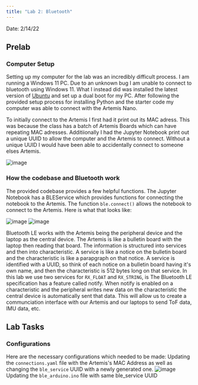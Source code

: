 ```yaml
---
title: "Lab 2: Bluetooth"
---
```


Date: 2/14/22

## Prelab

### Computer Setup
Setting up my computer for the lab was an incredibly difficult process. I am running a Windows 11 PC. Due to an unknown bug I am unable to connect to bluetooth using Windows 11. What I instead did was installed the latest version of [Ubuntu](https://ubuntu.com/download/desktop) and set up a dual boot for my PC. After following the provided setup process for installing Python and the starter code my computer was able to connect with the Artemis Nano.

To initially connect to the Artemis I first had it print out its MAC adress. This was because the class has a batch of Artemis Boards which can have repeating MAC adresses. Additiionally I had the Jupyter Notebook print out a unique UUID to allow the computer and the Artemis to connect. Without a unique UUID I would have been able to accidentally connect to someone elses Artemis. 

![image](https://user-images.githubusercontent.com/123790450/218936223-58eb0ee1-40bf-448c-a938-64925845a9c7.png)

### How the codebase and Bluetooth work
The provided codebase provides a few helpful functions. The Jupyter Notebook has a BLEService which provides functions for connecting the notebook to the Artemis. The function `ble.connect()` allows the notebook to connect to the Artemis. Here is what that looks like:

![image](https://user-images.githubusercontent.com/123790450/218937721-ca65f610-3b91-4eaf-8e0f-34b0a2916a9f.png)
![image](https://user-images.githubusercontent.com/123790450/218937771-e4c33b48-0364-43ed-ac14-72c17414c6fe.png)

Bluetooth LE works with the Artemis being the peripheral device and the laptop as the central device. The Artemis is like a bulletin board with the laptop then reading that board. The information is structured into services and then into characteristic. A service is like a notice on the bulletin board and the characteristic is like a parapgraph on that notice. A service is identified with a UUID, so think of each notice on a bulletin board having it's own name, and then the characteristic is 512 bytes long on that service. In this lab we use two services for `RX_FLOAT` and `RX_STRING`, is The Bluetooth LE specification has a feature called notify. When notify is enabled on a characteristic and the peripheral writes new data on the characteristic the central device is automatically sent that data. This will allow us to create a communciation interface with our Artemis and our laptops to send ToF data, IMU data, etc.

## Lab Tasks

### Configurations
Here are the necessary configurations which needed to be made:
Updating the `connections.yaml` file with the Artemis's MAC Address as well as changing the `ble_service` UUID with a newly generated one.
![image](https://user-images.githubusercontent.com/123790450/218940423-10ee21c8-04ae-4600-a2b1-5cb922eddbf5.png)
Updating the `ble_arduino.ino` file with same ble_service UUID
